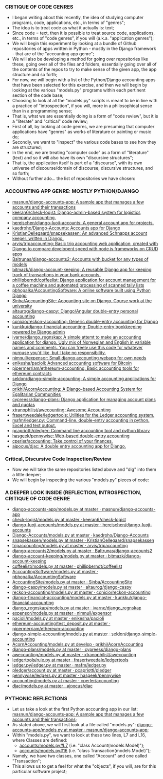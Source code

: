 ### CRITIQUE OF CODE GENRES
* I began writing about this recently, the idea of studying computer programs, code, applications, etc., in terms of "genres";
* The idea is to treat code as what it actually is: text;
* Since code = text, then it is possible to treat source code, applications, etc., in terms of "code genres", if you will (a.k.a. "application genres");
* We will begin this experiment by looking at a bundle of Github repositories of apps written in Python - mostly in the Django framework - that are of the "accounting app genre";
* We will also be developing a method for going over repositories like these, going over all of the files and folders, essentially going over all of the contents of the repos to try to make sense of the given app, the app structure and so forth;
* For now, we will begin with a list of the Python/Django accounting apps that have been selected for this exercise, and then we will begin by looking at the various "models.py" programs within each pertinent section of the code base;
* Choosing to look at all the "models.py" scripts is meant to be in line with a practice of "introspection", if you will, more in a philosophical sense than in a programming sense;
* That is, what we are essentially doing is a form of "code review", but it is a "literate" and "critical" code review;
* First of all, by looking at code genres, we are presuming that computer applications have "genres" as works of literature or painting or music do;
* Secondly, we want to "inspect" the various code bases to see how they are structured;
* In the end, we are treating "computer code" as a form of "literature" (text) and so it will also have its own "discursive structures";
* That is, the application itself is part of a "discourse", with its own universe of discourse/domain of discourse, discursive structures, and so forth;
* Without further ado... the list of repositories we have chosen:

### ACCOUNTING APP GENRE: MOSTLY PYTHON/DJANGO
* [masnun/django-accounts-app: A sample app that manages a few accounts and their transactions](https://github.com/masnun/django-accounts-app)
* [keeran6/check-logist: Django-admin-based system for logistics company accounting.](https://github.com/keeran6/check-logist)
* [hereischen/django-luoji-accounts: A general account app for projects.](https://github.com/hereischen/django-luoji-accounts)
* [kaedroho/Django-Accounts: Accounts app for Django](https://github.com/kaedroho/Django-Accounts)
* [KristianOellegaard/snapsekassen: An advanced Schnapps account keeper, written in Django.](https://github.com/KristianOellegaard/snapsekassen)
* [arvis/tripaccounting: Basic trip accounting web application, created with Django to compare developent speed with node.js frameworks on CRUD apps](https://github.com/arvis/tripaccounting)
* [Baltrunas/django-accounts2: Accounts with bucket for any types of models](https://github.com/Baltrunas/django-accounts2)
* [bitmazk/django-account-keeping: A reusable Django app for keeping track of transactions in your bank accounts.](https://github.com/bitmazk/django-account-keeping)
* [phillipberndt/coffeelist: Django application for account management for a coffee machine and automated processing of scanned tally lists](https://github.com/phillipberndt/coffeelist)
* [pbhopalka/AccountingSoftware: A online software built using Python Django](https://github.com/pbhopalka/AccountingSoftware)
* [Sinba/AccountingSite: Acoounting site on Django. Course work at the university](https://github.com/Sinba/AccountingSite)
* [altaurog/django-caspy: Django/Angular double-entry personal accounting](https://github.com/altaurog/django-caspy)
* [conicio/reckon-accounting: Generic double-entry accounting for Django](https://github.com/conicio/reckon-accounting)
* [kunkku/django-financial-accounting: Double-entry bookkeeping powered by Django admin](https://github.com/kunkku/django-financial-accounting)
* [ivarne/django_regnskap: A simple attemt to make an accounting application for django. Ugly mix of Norwegian and English in variable names and comments. You can freely use this code for whatever purpuse you'd like, but I take no responsibility.](https://github.com/ivarne/django_regnskap)
* [nimnull/expensor: Small django accounting webapp for own needs](https://github.com/nimnull/expensor)
* [enikesha/pacioli: Advanced accounting software for Bitcoin](https://github.com/enikesha/pacioli)
* [pipermerriam/ethereum-accounting: Basic accounting tools for ethereum contracts](https://github.com/pipermerriam/ethereum-accounting)
* [seldon/django-simple-accounting: A simple accounting applications for Django](https://github.com/seldon/django-simple-accounting)
* [prikhi/AcornAccounting: A Django-based Accounting System for Egalitarian Communities](https://github.com/prikhi/AcornAccounting)
* [cypreess/django-plans: Django application for managing account plans and quotas](https://github.com/cypreess/django-plans)
* [xtranophilist/awecounting: Awesome Accounting](https://github.com/xtranophilist/awecounting)
* [frasertweedale/ledgertools: Utilities for the Ledger accounting system.](https://github.com/frasertweedale/ledgertools)
* [mafm/ledger.py: Command-line, double-entry accounting in python. Excel and text output.](https://github.com/mafm/ledger.py)
* [pcapriotti/pledger: Command line accounting tool and python library](https://github.com/pcapriotti/pledger)
* [hasgeek/pennywise: Web-based double-entry accounting](https://github.com/hasgeek/pennywise)
* [cperler/accounting: Take control of your finances.](https://github.com/cperler/accounting)
* [ajpocus/djac: A double entry accounting app for Django.](https://github.com/ajpocus/djac)

### Critical, Discursive Code Inspection/Review
* Now we will take the same repositories listed above and "dig" into them a little deeper;
* We will begin by inspecting the various "models.py" pieces of code:

### A DEEPER LOOK INSIDE (REFLECTION, INTROSPECTION, CRITIQUE OF CODE GENRE
* [django-accounts-app/models.py at master · masnun/django-accounts-app](https://github.com/masnun/django-accounts-app/blob/master/accounts/models.py)
* [check-logist/models.py at master · keeran6/check-logist](https://github.com/keeran6/check-logist/blob/master/persons/models.py)
* [django-luoji-accounts/models.py at master · hereischen/django-luoji-accounts](https://github.com/hereischen/django-luoji-accounts/blob/master/accounts/models.py)
* [Django-Accounts/models.py at master · kaedroho/Django-Accounts](https://github.com/kaedroho/Django-Accounts/blob/master/models.py)
* [snapsekassen/models.py at master · KristianOellegaard/snapsekassen](https://github.com/KristianOellegaard/snapsekassen/blob/master/schnappsaccount/models.py)
* [tripaccounting/models.py at master · arvis/tripaccounting](https://github.com/arvis/tripaccounting/blob/master/route/models.py)
* [django-accounts2/models.py at master · Baltrunas/django-accounts2](https://github.com/Baltrunas/django-accounts2/blob/master/models.py)
* [django-account-keeping/models.py at master · bitmazk/django-account-keeping](https://github.com/bitmazk/django-account-keeping/blob/master/account_keeping/models.py)
* [coffeelist/models.py at master · phillipberndt/coffeelist](https://github.com/phillipberndt/coffeelist/blob/master/coffeelist/coffeelist/coffee/models.py)
* [AccountingSoftware/models.py at master · pbhopalka/AccountingSoftware](https://github.com/pbhopalka/AccountingSoftware/blob/master/accounting/models.py)
* [AccountingSite/models.py at master · Sinba/AccountingSite](https://github.com/Sinba/AccountingSite/blob/master/accounts/models.py)
* [django-caspy/models.py at master · altaurog/django-caspy](https://github.com/altaurog/django-caspy/blob/master/caspy/models.py)
* [reckon-accounting/models.py at master · conicio/reckon-accounting](https://github.com/conicio/reckon-accounting/blob/master/accounting/models.py)
* [django-financial-accounting/models.py at master · kunkku/django-financial-accounting](https://github.com/kunkku/django-financial-accounting/blob/master/accounting/models.py)
* [django_regnskap/models.py at master · ivarne/django_regnskap](https://github.com/ivarne/django_regnskap/blob/master/regnskap/models.py)
* [expensor/models.py at master · nimnull/expensor](https://github.com/nimnull/expensor/blob/master/core/models.py)
* [pacioli/models.py at master · enikesha/pacioli](https://github.com/enikesha/pacioli/blob/master/pacioli/models.py)
* [ethereum-accounting/test_deposit.py at master · pipermerriam/ethereum-accounting](https://github.com/pipermerriam/ethereum-accounting/blob/master/tests/accounting/test_deposit.py)
* [django-simple-accounting/models.py at master · seldon/django-simple-accounting](https://github.com/seldon/django-simple-accounting/blob/master/simple_accounting/models.py)
* [AcornAccounting/models.py at develop · prikhi/AcornAccounting](https://github.com/prikhi/AcornAccounting/blob/develop/acornaccounting/accounts/models.py)
* [django-plans/models.py at master · cypreess/django-plans](https://github.com/cypreess/django-plans/blob/master/plans/models.py)
* [awecounting/models.py at master · xtranophilist/awecounting](https://github.com/xtranophilist/awecounting/blob/master/ledger/models.py)
* [ledgertools/rule.py at master · frasertweedale/ledgertools](https://github.com/frasertweedale/ledgertools/blob/master/ltlib/rule.py)
* [ledger.py/ledger.py at master · mafm/ledger.py](https://github.com/mafm/ledger.py/blob/master/ledger.py)
* [pledger/account.py at master · pcapriotti/pledger](https://github.com/pcapriotti/pledger/blob/master/pledger/account.py)
* [pennywise/ledgers.py at master · hasgeek/pennywise](https://github.com/hasgeek/pennywise/blob/master/pennywise/ledgers.py)
* [accounting/models.py at master · cperler/accounting](https://github.com/cperler/accounting/blob/master/accounting/models.py)
* [djac/models.py at master · ajpocus/djac](https://github.com/ajpocus/djac/blob/master/accounts/models.py)

### PYTHONIC REFLECTIONS
* Let us take a look at the first Python accounting app in our list: [masnun/django-accounts-app: A sample app that manages a few accounts and their transactions](https://github.com/masnun/django-accounts-app);
* As stated above, we will first look at a file called "models.py": [django-accounts-app/models.py at master · masnun/django-accounts-app](https://github.com/masnun/django-accounts-app/blob/master/accounts/models.py);
* Within "models.py", we want to look at these two lines, L7 and L16, where Classes are defined:
  * [accounts/models.py#L7](https://github.com/masnun/django-accounts-app/blob/master/accounts/models.py#L7) (i.e. "class Account(models.Model)");
  * [accounts/models.py#16](https://github.com/masnun/django-accounts-app/blob/master/accounts/models.py#L16) (i.e. "class Transaction(models.Model)");
* Namely, we have two classes, one called "Account" and one called "Transaction";
* This allows us to get a feel for what the "objects", if you will, are for this particular software project;
